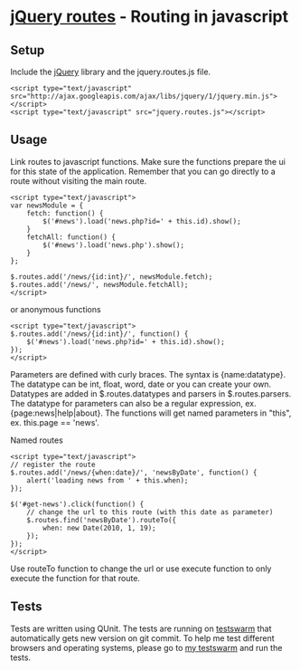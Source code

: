 [jQuery routes](http://thorsteinsson.is/projects/jquery-routes/) - Routing in javascript
================================

Setup
-----
Include the [jQuery](http://jquery.com/) library and the jquery.routes.js file.

	<script type="text/javascript" src="http://ajax.googleapis.com/ajax/libs/jquery/1/jquery.min.js"></script>
	<script type="text/javascript" src="jquery.routes.js"></script>

Usage
-----
Link routes to javascript functions. Make sure the functions prepare the ui for this state of the application. Remember that you can go directly to a route without visiting the main route.

	<script type="text/javascript">
	var newsModule = {
		fetch: function() {
			$('#news').load('news.php?id=' + this.id).show();
		}
		fetchAll: function() {
			$('#news').load('news.php').show();
		}
	};
	
	$.routes.add('/news/{id:int}/', newsModule.fetch);
	$.routes.add('/news/', newsModule.fetchAll);
	</script>

or anonymous functions

	<script type="text/javascript">
	$.routes.add('/news/{id:int}/', function() {
		$('#news').load('news.php?id=' + this.id).show();
	});
	</script>

Parameters are defined with curly braces. The syntax is {name:datatype}. The datatype can be int, float, word, date or you can create your own.
Datatypes are added in $.routes.datatypes and parsers in $.routes.parsers.
The datatype for parameters can also be a regular expression, ex. {page:news|help|about}.
The functions will get named parameters in "this", ex. this.page == 'news'. 

Named routes

	<script type="text/javascript">
	// register the route
	$.routes.add('/news/{when:date}/', 'newsByDate', function() {
		alert('loading news from ' + this.when);
	});
	
	$('#get-news').click(function() {
		// change the url to this route (with this date as parameter)
		$.routes.find('newsByDate').routeTo({
			when: new Date(2010, 1, 19);
		});
	});
	</script>

Use routeTo function to change the url or use execute function to only execute the function for that route.

Tests
----------
Tests are written using QUnit. The tests are running on [testswarm](http://testswarm.thorsteinsson.is) that automatically gets new version on git commit. To help me test different browsers and operating systems, please go to [my testswarm](http://testswarm.thorsteinsson.is) and run the tests. 


